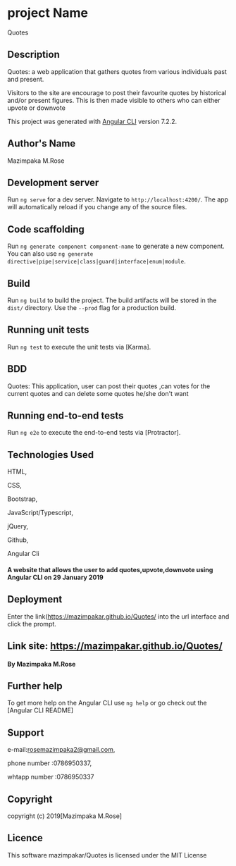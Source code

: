 # project Name

Quotes

## Description

Quotes: a web application that gathers quotes from various individuals past and present.

Visitors to the site are encourage to post their favourite quotes by historical and/or present figures. This is then made visible to others who can either upvote or downvote

This project was generated with [Angular CLI](https://github.com/angular/angular-cli) version 7.2.2.

## Author's Name

Mazimpaka M.Rose

## Development server

Run `ng serve` for a dev server. Navigate to `http://localhost:4200/`. The app will automatically reload if you change any of the source files.

## Code scaffolding

Run `ng generate component component-name` to generate a new component. You can also use `ng generate directive|pipe|service|class|guard|interface|enum|module`.

## Build

Run `ng build` to build the project. The build artifacts will be stored in the `dist/` directory. Use the `--prod` flag for a production build.

## Running unit tests

Run `ng test` to execute the unit tests via [Karma].

## BDD

Quotes: This application, user can post their quotes ,can votes for the current quotes and can delete some quotes he/she don't want

## Running end-to-end tests

Run `ng e2e` to execute the end-to-end tests via [Protractor].

## Technologies Used

HTML,

CSS,

Bootstrap,

JavaScript/Typescript,

jQuery,

Github,

Angular Cli

#### A website that allows the user to add quotes,upvote,downvote using Angular CLI on 29 January 2019

## Deployment

Enter the link(https://mazimpakar.github.io/Quotes/ into the url interface and click the prompt.

## Link site: https://mazimpakar.github.io/Quotes/

#### By **Mazimpaka M.Rose**

## Further help

To get more help on the Angular CLI use `ng help` or go check out the [Angular CLI README]

## Support

e-mail:rosemazimpaka2@gmail.com,

phone number :0786950337,

whtapp number :0786950337

## Copyright

copyright (c) 2019[Mazimpaka M.Rose]

## Licence

This software mazimpakar/Quotes is licensed under the MIT License
